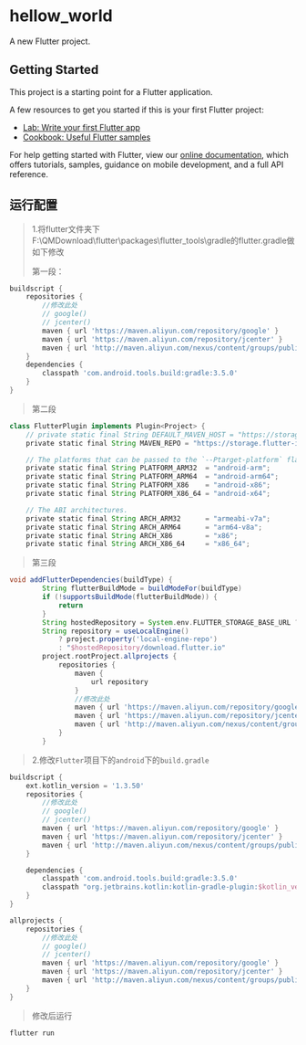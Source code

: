 # hellow_world

A new Flutter project.

## Getting Started

This project is a starting point for a Flutter application.

A few resources to get you started if this is your first Flutter project:

- [Lab: Write your first Flutter app](https://flutter.dev/docs/get-started/codelab)
- [Cookbook: Useful Flutter samples](https://flutter.dev/docs/cookbook)

For help getting started with Flutter, view our
[online documentation](https://flutter.dev/docs), which offers tutorials,
samples, guidance on mobile development, and a full API reference.

## 运行配置

> 1.将flutter文件夹下F:\QMDownload\flutter\packages\flutter_tools\gradle的flutter.gradle做如下修改
>
> 第一段：

```groovy
buildscript {
    repositories {
        //修改此处
        // google()
        // jcenter()
        maven { url 'https://maven.aliyun.com/repository/google' }
        maven { url 'https://maven.aliyun.com/repository/jcenter' }
        maven { url 'http://maven.aliyun.com/nexus/content/groups/public' }
    }
    dependencies {
        classpath 'com.android.tools.build:gradle:3.5.0'
    }
}
```

> 第二段

```groovy
class FlutterPlugin implements Plugin<Project> {
    // private static final String DEFAULT_MAVEN_HOST = "https://storage.googleapis.com";
    private static final String MAVEN_REPO = "https://storage.flutter-io.cn/download.flutter.io";//修改此处

    // The platforms that can be passed to the `--Ptarget-platform` flag.
    private static final String PLATFORM_ARM32  = "android-arm";
    private static final String PLATFORM_ARM64  = "android-arm64";
    private static final String PLATFORM_X86    = "android-x86";
    private static final String PLATFORM_X86_64 = "android-x64";

    // The ABI architectures.
    private static final String ARCH_ARM32      = "armeabi-v7a";
    private static final String ARCH_ARM64      = "arm64-v8a";
    private static final String ARCH_X86        = "x86";
    private static final String ARCH_X86_64     = "x86_64";
```

> 第三段

```groovy
void addFlutterDependencies(buildType) {
        String flutterBuildMode = buildModeFor(buildType)
        if (!supportsBuildMode(flutterBuildMode)) {
            return
        }
        String hostedRepository = System.env.FLUTTER_STORAGE_BASE_URL ?: DEFAULT_MAVEN_HOST
        String repository = useLocalEngine()
            ? project.property('local-engine-repo')
            : "$hostedRepository/download.flutter.io"
        project.rootProject.allprojects {
            repositories {
                maven {
                    url repository
                }
                //修改此处
                maven { url 'https://maven.aliyun.com/repository/google' }
                maven { url 'https://maven.aliyun.com/repository/jcenter' }
                maven { url 'http://maven.aliyun.com/nexus/content/groups/public' }
            }
        }
```

> 2.修改`Flutter`项目下的`android`下的`build.gradle`

```groovy
buildscript {
    ext.kotlin_version = '1.3.50'
    repositories {
        //修改此处
        // google()
        // jcenter()
        maven { url 'https://maven.aliyun.com/repository/google' }
        maven { url 'https://maven.aliyun.com/repository/jcenter' }
        maven { url 'http://maven.aliyun.com/nexus/content/groups/public' }
    }

    dependencies {
        classpath 'com.android.tools.build:gradle:3.5.0'
        classpath "org.jetbrains.kotlin:kotlin-gradle-plugin:$kotlin_version"
    }
}

allprojects {
    repositories {
        //修改此处
        // google()
        // jcenter()
        maven { url 'https://maven.aliyun.com/repository/google' }
        maven { url 'https://maven.aliyun.com/repository/jcenter' }
        maven { url 'http://maven.aliyun.com/nexus/content/groups/public' }
    }
}
```

> 修改后运行

```dart
flutter run
```

